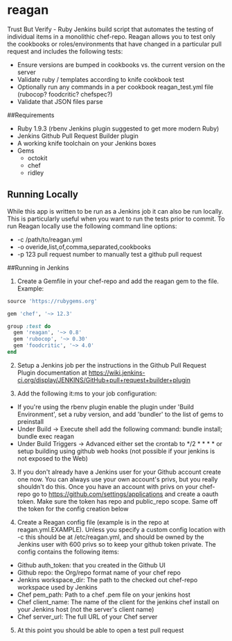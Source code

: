 reagan
======

Trust But Verify - Ruby Jenkins build script that automates the testing of individual items in a monolithic chef-repo.  Reagan allows you to test only the cookbooks or roles/environments that have changed in a particular pull request and includes the following tests:

* Ensure versions are bumped in cookbooks vs. the  current version on the server
* Validate ruby / templates according to knife cookbook test
* Optionally run any commands in a per cookbook reagan_test.yml file (rubocop? foodcritic? chefspec?)
* Validate that JSON files parse

##Requirements
* Ruby 1.9.3 (rbenv Jenkins plugin suggested to get more modern Ruby)
* Jenkins Github Pull Request Builder plugin
* A working knife toolchain on your Jenkins boxes
* Gems
  * octokit
  * chef
  * ridley

## Running Locally
While this app is written to be run as a Jenkins job it can also be run locally. This is particularly useful when you want to run the tests prior to commit.  To run Reagan locally use the following command line options:

* -c /path/to/reagan.yml
* -o overide,list,of,comma,separated,cookbooks
* -p 123 pull request number to manually test a github pull request

##Running in Jenkins
1) Create a Gemfile in your chef-repo and add the reagan gem to the file.  Example:

```ruby
source 'https://rubygems.org'

gem 'chef', '~> 12.3'

group :test do
  gem 'reagan', '~> 0.8'
  gem 'rubocop', '~> 0.30'
  gem 'foodcritic', '~> 4.0'
end
```

2) Setup a Jenkins job per the instructions in the Github Pull Request Plugin documentation at https://wiki.jenkins-ci.org/display/JENKINS/GitHub+pull+request+builder+plugin

3) Add the following it:ms to your job configuration:

 * If you're using the rbenv plugin enable the plugin under 'Build Environment', set a ruby version, and add 'bundler' to the  list of gems to preinstall
 * Under Build -> Execute shell add the following command: bundle install; bundle exec reagan
 * Under Build Triggers -> Advanced either set the crontab to */2 * * * * or setup building using github web hooks (not possible if your jenkins is not exposed to the Web)

3) If you don't already have a Jenkins user for your Github account create one now.  You can always use your own account's privs, but you really shouldn't do this.  Once you have an account with privs on your chef-repo go to https://github.com/settings/applications and create a oauth token.  Make sure the token has repo and public_repo scope.  Same off the token for the config creation below

4) Create a Reagan config file (example is in the repo at reagan.yml.EXAMPLE).  Unless you specify a custom config location with -c this should be at /etc/reagan.yml, and should be owned by the Jenkins user with 600 privs so to keep your github token private.  The config contains the following items:

 * Github auth_token: that you created in the Github UI
 * Github repo: the Org/repo format name of your chef repo
 * Jenkins workspace_dir: The path to the checked out chef-repo workspace used by Jenkins
 * Chef pem_path: Path to a chef .pem file on your jenkins host
 * Chef client_name: The name of the client for the jenkins chef install on your Jenkins host (not the server's client name)
 * Chef server_url: The full URL of your Chef server

5) At this point you should be able to open a test pull request



